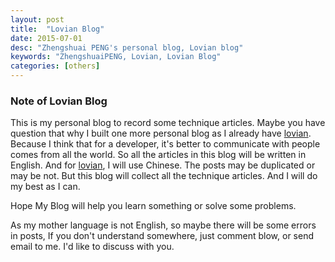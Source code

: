 ```yaml
---
layout: post
title:  "Lovian Blog"
date: 2015-07-01
desc: "Zhengshuai PENG's personal blog, Lovian blog"
keywords: "ZhengshuaiPENG, Lovian, Lovian Blog"
categories: [others]
---
```

### Note of Lovian Blog

This is my personal blog to record some technique articles.
Maybe you have question that why I built one more personal blog as I already have [lovian](http://www.lovian.org). Because I think that for a developer, it's better to communicate with people comes from all the world. So all the articles in this blog will be written in English. And for  [lovian](http://www.lovian.org), I will use Chinese. The posts may be duplicated or may be not. But this blog will collect all the technique articles. And I will do my best as I can.

Hope My Blog will help you learn something or solve some problems.

As my mother language is not English, so maybe there will be some errors in posts, If you don't understand somewhere, just comment blow, or send email to me. I'd like to discuss with you.




